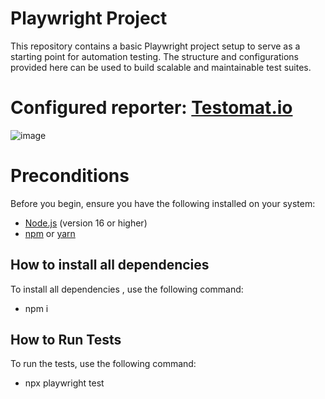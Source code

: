 # Playwright Project

This repository contains a basic Playwright project setup to serve as a starting point for automation testing.
The structure and configurations provided here can be used to build scalable and maintainable test suites.

# Configured reporter: [Testomat.io](https://app.testomat.io/)

![image](https://github.com/user-attachments/assets/f1319083-1774-4dbc-a9c8-b726fd1caf99)

# Preconditions

Before you begin, ensure you have the following installed on your system:

- [Node.js](https://nodejs.org/) (version 16 or higher)
- [npm](https://www.npmjs.com/) or [yarn](https://yarnpkg.com/)

## How to install all dependencies

To install all dependencies , use the following command:

- npm i

## How to Run Tests

To run the tests, use the following command:

- npx playwright test
